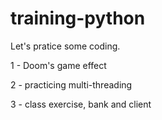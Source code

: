 # training-python

Let's pratice some coding.

1 - Doom's game effect

2 - practicing multi-threading

3 - class exercise, bank and client
